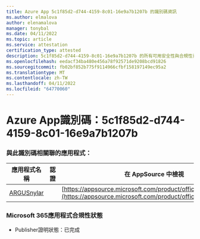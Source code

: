 ```yaml
---
title: Azure App 5c1f85d2-d744-4159-8c01-16e9a7b1207b 的識別碼資訊
ms.author: elmalova
author: elenamalova
manager: tonybal
ms.date: 04/11/2022
ms.topic: article
ms.service: attestation
certification_type: attested
description: 5c1f85d2-d744-4159-8c01-16e9a7b1207b 的所有可用安全性與合規性資訊。
ms.openlocfilehash: eedacf34ba480e456a78f92571de9208bcd91826
ms.sourcegitcommit: fb02bf852b775f9114966cfbf158197149ec95a2
ms.translationtype: MT
ms.contentlocale: zh-TW
ms.lasthandoff: 04/11/2022
ms.locfileid: "64770060"
---
```

# <a name="azure-app-id-5c1f85d2-d744-4159-8c01-16e9a7b1207b"></a>Azure App識別碼：5c1f85d2-d744-4159-8c01-16e9a7b1207b


### <a name="apps-associated-with-this-id"></a>與此識別碼相關聯的應用程式：
| **應用程式名稱** | **認證** | **在 AppSource 中檢視** |
|--------------|---------------|-----------------------|
| [ARGUSnylar](../forward/WA200003186.md) |  | [https://appsource.microsoft.com/product/office/WA200003186](https://appsource.microsoft.com/product/office/WA200003186) |

### <a name="microsoft-365-app-compliance-status"></a>Microsoft 365應用程式合規性狀態
- Publisher證明狀態：已完成
